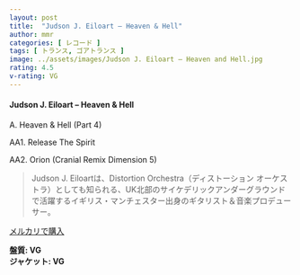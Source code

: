 ```yaml
---
layout: post
title:  "Judson J. Eiloart – Heaven & Hell"
author: mmr
categories: [ レコード ]
tags: [ トランス, ゴアトランス ]
image: ../assets/images/Judson J. Eiloart – Heaven and Hell.jpg
rating: 4.5
v-rating: VG
---
```


#### Judson J. Eiloart – Heaven & Hell

A. Heaven & Hell (Part 4)

AA1. Release The Spirit

AA2. Orion (Cranial Remix Dimension 5)

> Judson J. Eiloartは、Distortion Orchestra（ディストーション オーケストラ）としても知られる、UK北部のサイケデリックアンダーグラウンドで活躍するイギリス・マンチェスター出身のギタリスト＆音楽プロデューサー。

[メルカリで購入](https://jp.mercari.com/item/m32256857948)

<div class="mt-4 mb-4 d-flex align-items-center">
<strong class="mr-1">盤質: VG</strong>
</div>
<div class="mt-4 mb-4 d-flex align-items-center">
<strong class="mr-1">ジャケット: VG</strong>
</div>
